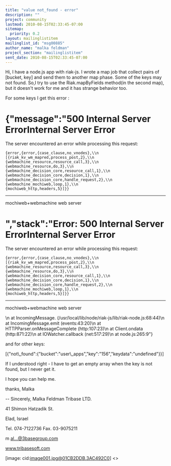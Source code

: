 ```yaml
---
title: "value not_found - error"
description: ""
project: community
lastmod: 2010-08-15T02:33:45-07:00
sitemap:
  priority: 0.2
layout: mailinglistitem
mailinglist_id: "msg00885"
author_name: "malka feldman"
project_section: "mailinglistitem"
sent_date: 2010-08-15T02:33:45-07:00
---
```



Hi,
I have a node.js app with riak-js.
I wrote a map job that collect pairs of [bucket, key] and send them to
another map phase. Some of the keys may not found.
So,I try to use the Riak.mapByFields method(in the second map), but it
doesn't work for me and it has strange behavior too.

For some keys I get this error :

{"message":"500 Internal Server
ErrorInternal Server Error
=====================

The server
encountered an error while processing this
request:  

```
{error,{error,{case_clause,no_vnodes},\\n
[{riak_kv_wm_mapred,process_post,2},\\n
{webmachine_resource,resource_call,3},\\n
{webmachine_resource,do,3},\\n
{webmachine_decision_core,resource_call,1},\\n
{webmachine_decision_core,decision,1},\\n
{webmachine_decision_core,handle_request,2},\\n
{webmachine_mochiweb,loop,1},\\n
{mochiweb_http,headers,5}]}}
```


---

mochiweb+webmachine
web server

","stack":"Error:
500 Internal Server
ErrorInternal Server Error
=====================

The server
encountered an error while processing this
request:  

```
{error,{error,{case_clause,no_vnodes},\\n
[{riak_kv_wm_mapred,process_post,2},\\n
{webmachine_resource,resource_call,3},\\n
{webmachine_resource,do,3},\\n
{webmachine_decision_core,resource_call,1},\\n
{webmachine_decision_core,decision,1},\\n
{webmachine_decision_core,handle_request,2},\\n
{webmachine_mochiweb,loop,1},\\n
{mochiweb_http,headers,5}]}}
```


---

mochiweb+webmachine
web server

\\n at IncomingMessage.
(/usr/local/lib/node/riak-js/lib/riak-node.js:68:44)\\n at
IncomingMessage.emit (events:43:20)\\n at
HTTPParser.onMessageComplete (http:107:23)\\n at Client.ondata
(http:871:22)\\n at IOWatcher.callback (net:517:29)\\n at
node.js:265:9"}

and for other keys:

[{"not\\_found":{"bucket":"user\\_apps","key":"156","keydata":"undefined"}}]

If I understood right - I have to get an empty array when the key is
not found, but I never get it.

I hope you can help me.

thanks, Malka

-- 
Sincerely,
Malka Feldman
Tribase LTD.

41 Shimon Hatzadik St.

Elad, Israel

Tel. 074-7122736 Fax. 03-9075211

m al...@3basegroup.com

www.tribasesoft.com

[image: cid:image001.jpg@01CB2DDB.3AC492C0]
&lt;&gt;

